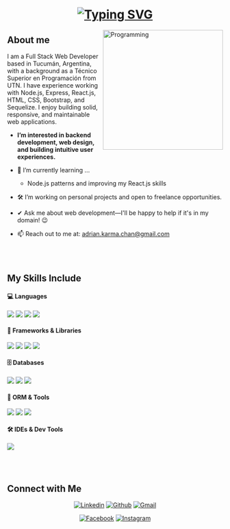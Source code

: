 <H1 align="center"><a href="https://github.com/shamimsikder"><img src="https://readme-typing-svg.demolab.com?font=Fira+Code&duration=6000&pause=1000&color=2AA889&center=true&vCenter=true&width=435&lines=Hi+There%2C+I'm+Adrian+Chanampa%F0%9F%91%8B;A+Full+Stack+Programmer;Always+Learning+New+Things" alt="Typing SVG" /></a></h1>

<img align="right" width=280px alt="Programming" src="https://media0.giphy.com/media/v1.Y2lkPTc5MGI3NjExNmkxbnV0bTdvcnJleTMxNnozbndpNnA5eHJnY241MzVqOG5ycGlwNSZlcD12MV9pbnRlcm5hbF9naWZfYnlfaWQmY3Q9Zw/qgQUggAC3Pfv687qPC/giphy.gif" />

<h2>About me</h2>

I am a Full Stack Web Developer based in Tucumán, Argentina, with a background as a Técnico Superior en Programación from UTN. I have experience working with Node.js, Express, React.js, HTML, CSS, Bootstrap, and Sequelize. I enjoy building solid, responsive, and maintainable web applications.
* **I’m interested in backend development, web design, and building intuitive user experiences.**
- 🌱 I’m currently learning ...
  -  Node.js patterns and improving my React.js skills
  
- 🛠 I’m working on personal projects and open to freelance opportunities.
- ✔ Ask me about web development—I'll be happy to help if it's in my domain! 😉

- 📫 Reach out to me at: <a href="adrian.chanampa.diaz@gmail.com">adrian.karma.chan@gmail.com</a>

<br></br>

## My Skills Include

#### 💻 Languages  
<span>   
  <img src="https://img.shields.io/badge/react-%2320232a.svg?style=for-the-badge&logo=react&logoColor=%2361DAFB">  
  <img src="https://img.shields.io/badge/JavaScript-F7DF1E?style=for-the-badge&logo=javascript&logoColor=black">  
  <img src="https://img.shields.io/badge/HTML5-E34F26?style=for-the-badge&logo=html5&logoColor=white">  
  <img src="https://img.shields.io/badge/CSS3-1572B6?style=for-the-badge&logo=css3&logoColor=white">  
</span>  

#### 🧩 Frameworks & Libraries  
<span>  
  <img src="https://img.shields.io/badge/Node.js-339933?style=for-the-badge&logo=node.js&logoColor=white">  
  <img src="https://img.shields.io/badge/Express.js-000000?style=for-the-badge&logo=express&logoColor=white">  
  <img src="https://img.shields.io/badge/React.js-61DAFB?style=for-the-badge&logo=react&logoColor=black">  
  <img src="https://img.shields.io/badge/Bootstrap-563D7C?style=for-the-badge&logo=bootstrap&logoColor=white">  
</span>  

#### 🗄 Databases  
<span>  
  <img src="https://img.shields.io/badge/MySQL-00758F?style=for-the-badge&logo=mysql&logoColor=white">  
  <img src="https://img.shields.io/badge/Sequelize-03AFEF?style=for-the-badge&logo=sequelize&logoColor=white">  
  <img src="https://img.shields.io/badge/MongoDB-%234ea94b.svg?style=for-the-badge&logo=mongodb&logoColor=white">  
</span>  

#### 🧠 ORM & Tools  
<span>  
  <img src="https://img.shields.io/badge/Sequelize-52B0E7?style=for-the-badge&logo=sequelize&logoColor=white">  
  <img src="https://img.shields.io/badge/Git-F05032?style=for-the-badge&logo=git&logoColor=white">  
  <img src="https://img.shields.io/badge/Postman-FF6C37?style=for-the-badge&logo=postman&logoColor=white">  
</span>  

#### 🛠 IDEs & Dev Tools  
<span>  
  <img src="https://img.shields.io/badge/Visual_Studio_Code-007ACC?style=for-the-badge&logo=visual-studio-code&logoColor=white">  
</span>

<br></br>

## Connect with Me


<p align="center">
  <a href="https://linkedin.com/in/adrian-chanampa-diaz"><img alt="Linkedin" title="Adrian Chanampa Linkedin" src="https://img.shields.io/badge/LinkedIn-0077B5?style=for-the-badge&logo=linkedin&logoColor=white"></a>
  <a href="https://github.com/AdrianKarma"><img alt="Github" title="Adrian Chanampa Github" src="https://img.shields.io/badge/GitHub-100000?style=for-the-badge&logo=github&logoColor=white"></a> 
  <a href="mailto:adrian.chanampa.diaz@gmail.com"><img alt="Gmail" title="Adrian Chanampa Gmail" src="https://img.shields.io/badge/Gmail-D14836?style=for-the-badge&logo=gmail&logoColor=white"></a> 
 </p>
 
 <p align="center"> 
 <a href="https://facebook.com/adrian.sideboard"><img alt="Facebook" title="Adrian Chanampa FB" src="https://img.shields.io/badge/Facebook-1877F2?style=for-the-badge&logo=facebook&logoColor=white"></a>
  <a href="https://instagram.com/adrian.karma.chan"><img alt="Instagram" title="Adrian Chanampa Instagram" src="https://img.shields.io/badge/Instagram-E4405F?style=for-the-badge&logo=instagram&logoColor=white"></a>
</p>
    
